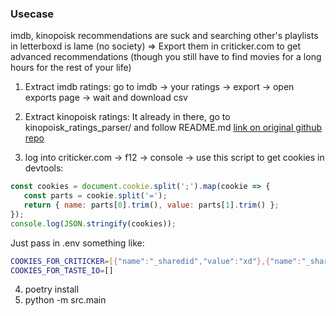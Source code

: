 ### Usecase
imdb, kinopoisk recommendations are suck and searching other's playlists in letterboxd is lame (no society)
=> Export them in criticker.com to get advanced recommendations (though you still have to find movies for a long hours for the rest of your life)

1. Extract imdb ratings:
   go to imdb -> your ratings -> export -> open exports page -> wait and download csv
2. Extract kinopoisk ratings:
It already in there, go to kinopoisk_ratings_parser/ and follow README.md
[link on original github repo](https://github.com/evgenlipin/kinopoisk_ratings_parser.git)

3. log into criticker.com -> f12 -> console -> use this script to get cookies in devtools:
```javascript
const cookies = document.cookie.split(';').map(cookie => {
   const parts = cookie.split('=');
   return { name: parts[0].trim(), value: parts[1].trim() };
});
console.log(JSON.stringify(cookies));
```

Just pass in .env something like:
```bash
COOKIES_FOR_CRITICKER=[{"name":"_sharedid","value":"xd"},{"name":"_sharedid_cst","value":"noway"},{"name":"uid2","value":"stopit"}]
COOKIES_FOR_TASTE_IO=[]
```

4. poetry install
5. python -m src.main
